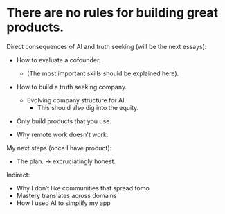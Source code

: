 # There are no rules for building great products.

Direct consequences of AI and truth seeking (will be the next essays):

- How to evaluate a cofounder.
  - (The most important skills should be explained here).
- How to build a truth seeking company.

  - Evolving company structure for AI.
    - This should also dig into the equity.

- Only build products that you use.
- Why remote work doesn't work.

My next steps (once I have product):

- The plan. -> excruciatingly honest.

Indirect:

- Why I don’t like communities that spread fomo
- Mastery translates across domains
- How I used AI to simplify my app
